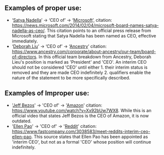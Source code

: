 ## Examples of proper use:
* ‘[Satya Nadella](https://golden.com/wiki/Satya_Nadella-RJ9YY6)’ → ‘CEO of’ → ‘[Microsoft](https://golden.com/wiki/Microsoft-6GKP)’, citation: https://news.microsoft.com/2014/02/04/microsoft-board-names-satya-nadella-as-ceo/. This citation points to an official press release from Microsoft stating that Satya Nadella has been named as CEO, effective immediately.
* ‘[Deborah Liu](https://golden.com/wiki/Deborah_Liu-MA56GK3)’ → ‘CEO of’ → ‘[Ancestry](https://golden.com/wiki/Ancestry.com-9AP8VV)’ citation: https://www.ancestry.com/corporate/about-ancestry/our-team/board-of-directors. In this official team breakdown from Ancestry, Deborah Lieu's position is marked as 'President' and 'CEO'. An interim CEO should not be considered 'CEO' until either 1. their interim status is removed and they are made CEO indefinitely 2. qualifiers enable the nature of the statement to be more specifically described.

## Examples of Improper use:
* '[Jeff Bezos](https://golden.com/wiki/Jeff_Bezos-D63VY)' -> 'CEO of' -> '[Amazon](https://golden.com/wiki/Amazon_(company)-B6VEMY)' citation: https://www.youtube.com/watch?v=Xx92bUw7WX8. While this is an official video that states Jeff Bezos is the CEO of Amazon, it is now outdated. 
* '[Ellen Pao](https://golden.com/wiki/Ellen_Pao-N4AA4D)' -> 'CEO of' -> '[Reddit](https://golden.com/wiki/Reddit-XXAM46)' citation: https://www.fastcompany.com/3038583/meet-reddits-interim-ceo-ellen-pao. This source states that Ellen Pao has been appointed as 'interim CEO', but not as a formal 'CEO' whose position will continue indefinitely.
